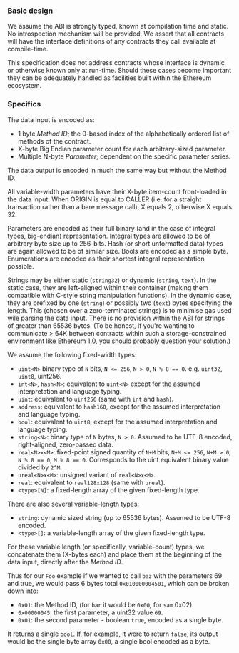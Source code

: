 ### Basic design

We assume the ABI is strongly typed, known at compilation time and static. No introspection mechanism will be provided. We assert that all contracts will have the interface definitions of any contracts they call available at compile-time.

This specification does not address contracts whose interface is dynamic or otherwise known only at run-time. Should these cases become important they can be adequately handled as facilities built within the Ethereum ecosystem.

### Specifics

The data input is encoded as:

* 1 byte *Method ID*; the 0-based index of the alphabetically ordered list of methods of the contract.
* X-byte Big Endian parameter count for each arbitrary-sized parameter.
* Multiple N-byte *Parameter*; dependent on the specific parameter series.

The data output is encoded in much the same way but without the Method ID.

All variable-width parameters have their X-byte item-count front-loaded in the data input. When ORIGIN is equal to CALLER (i.e. for a straight transaction rather than a bare message call), X equals 2, otherwise X equals 32.

Parameters are encoded as their full binary (and in the case of integral types, big-endian) representation. Integral types are allowed to be of arbitrary byte size up to 256-bits. Hash (or short unformatted data) types are again allowed to be of similar size. Bools are encoded as a simple byte. Enumerations are encoded as their shortest integral representation possible.

Strings may be either static (`string32`) or dynamic (`string`, `text`). In the static case, they are left-aligned within their container (making them compatible with C-style string manipulation functions). In the dynamic case, they are prefixed by one (`string`) or possibly two (`text`) bytes specifying the length. This (chosen over a zero-terminated strings) is to minimise gas used wile parsing the data input. There is no provision within the ABI for strings of greater than 65536 bytes. (To be honest, if you're wanting to communicate > 64K between contracts within such a storage-constrained environment like Ethereum 1.0, you should probably question your solution.)

We assume the following fixed-width types:
- `uint<N>` binary type of `N` bits, `N <= 256`, `N > 0`, `N % 8 == 0`. e.g. `uint32`, `uint8`, uint256.
- `int<N>`, `hash<N>`: equivalent to `uint<N>` except for the assumed interpretation and language typing.
- `uint`: equivalent to `uint256` (same with `int` and `hash`).
- `address`: equivalent to `hash160`, except for the assumed interpretation and language typing.
- `bool`: equivalent to `uint8`, except for the assumed interpretation and language typing.
- `string<N>`: binary type of `N` bytes, `N > 0`. Assumed to be UTF-8 encoded, right-aligned, zero-passed data.
- `real<N>x<M>`: fixed-point signed quantity of `N+M` bits, `N+M <= 256`, `N+M > 0`, `N % 8 == 0`, `M % 8 == 0`. Corresponds to the uint equivalent binary value divided by `2^M`.
- `ureal<N>x<M>`: unsigned variant of `real<N>x<M>`.
- `real`: equivalent to `real128x128` (same with `ureal`).
- `<type>[N]`: a fixed-length array of the given fixed-length type.

There are also several variable-length types:
- `string`: dynamic sized string (up to 65536 bytes). Assumed to be UTF-8 encoded.
- `<type>[]`: a variable-length array of the given fixed-length type.

For these variable length (or specifically, variable-count) types, we concatenate them (X-bytes each) and place them at the beginning of the data input, directly after the *Method ID*.

Thus for our `Foo` example if we wanted to call `baz` with the parameters 69 and true, we would pass 6 bytes total `0x010000004501`, which can be broken down into:

- `0x01`: the Method ID, (for `bar` it would be `0x00`, for `sam` 0x02).
- `0x00000045`: the first parameter, a uint32 value `69`.
- `0x01`: the second parameter - boolean `true`, encoded as a single byte.

It returns a single `bool`. If, for example, it were to return `false`, its output would be the single byte array `0x00`, a single bool encoded as a byte.
